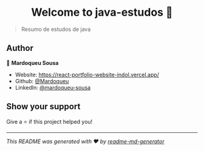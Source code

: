 <h1 align="center">Welcome to java-estudos 👋</h1>
<p>
</p>

> Resumo de estudos de java

## Author

👤 **Mardoqueu Sousa**

* Website: https://react-portfolio-website-indol.vercel.app/
* Github: [@Mardoqueu](https://github.com/Mardoqueu)
* LinkedIn: [@mardoqueu-sousa](https://linkedin.com/in/mardoqueu-sousa)

## Show your support

Give a ⭐️ if this project helped you!

***
_This README was generated with ❤️ by [readme-md-generator](https://github.com/kefranabg/readme-md-generator)_